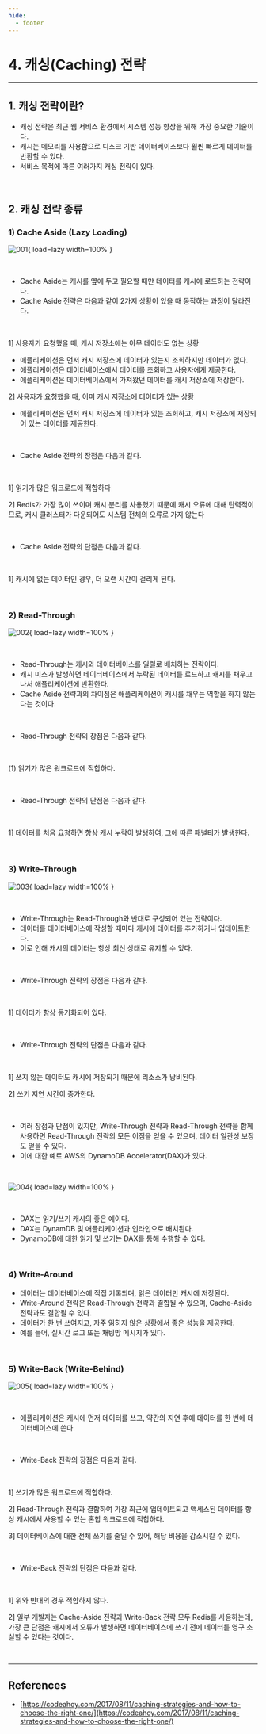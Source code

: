 ```yaml
---
hide:
  - footer
---
```


# 4. 캐싱(Caching) 전략

---

## 1. 캐싱 전략이란?

- 캐싱 전략은 최근 웹 서비스 환경에서 시스템 성능 향상을 위해 가장 중요한 기술이다.
- 캐시는 메모리를 사용함으로 디스크 기반 데이터베이스보다 훨씬 빠르게 데이터를 반환할 수 있다.
- 서비스 목적에 따른 여러가지 캐싱 전략이 있다.

<br/>

## 2. 캐싱 전략 종류

### 1) Cache Aside (Lazy Loading)

![001](https://github.com/SAEMC/Images-Base/blob/main/memo/004/001.png?raw=true){ load=lazy width=100% }

<br/>

- Cache Aside는 캐시를 옆에 두고 필요할 때만 데이터를 캐시에 로드하는 전략이다.
- Cache Aside 전략은 다음과 같이 2가지 상황이 있을 때 동작하는 과정이 달라진다.

<br/>

1] 사용자가 요청했을 때, 캐시 저장소에는 아무 데이터도 없는 상황

- 애플리케이션은 먼저 캐시 저장소에 데이터가 있는지 조회하지만 데이터가 없다.
- 애플리케이션은 데이터베이스에서 데이터를 조회하고 사용자에게 제공한다.
- 애플리케이션은 데이터베이스에서 가져왔던 데이터를 캐시 저장소에 저장한다.

2] 사용자가 요청했을 때, 이미 캐시 저장소에 데이터가 있는 상황

- 애플리케이션은 먼저 캐시 저장소에 데이터가 있는 조회하고, 캐시 저장소에 저장되어 있는 데이터를 제공한다.

<br/>

- Cache Aside 전략의 장점은 다음과 같다.

<br/>

1] 읽기가 많은 워크로드에 적합하다

2] Redis가 가장 많이 쓰이며 캐시 분리를 사용했기 때문에 캐시 오류에 대해 탄력적이므로, 캐시 클러스터가 다운되어도 시스템 전체의 오류로 가지 않는다

<br/>

- Cache Aside 전략의 단점은 다음과 같다.

<br/>

1] 캐시에 없는 데이터인 경우, 더 오랜 시간이 걸리게 된다.

<br/>

### 2) Read-Through

![002](https://github.com/SAEMC/Images-Base/blob/main/memo/004/002.png?raw=true){ load=lazy width=100% }

<br/>

- Read-Through는 캐시와 데이터베이스를 일렬로 배치하는 전략이다.
- 캐시 미스가 발생하면 데이터베이스에서 누락된 데이터를 로드하고 캐시를 채우고 나서 애플리케이션에 반환한다.
- Cache Aside 전략과의 차이점은 애플리케이션이 캐시를 채우는 역할을 하지 않는다는 것이다.

<br/>

- Read-Through 전략의 장점은 다음과 같다.

<br/>

(1) 읽기가 많은 워크로드에 적합하다.

<br/>

- Read-Through 전략의 단점은 다음과 같다.

<br/>

1] 데이터를 처음 요청하면 항상 캐시 누락이 발생하여, 그에 따른 패널티가 발생한다.

<br/>

### 3) Write-Through

![003](https://github.com/SAEMC/Images-Base/blob/main/memo/004/003.png?raw=true){ load=lazy width=100% }

<br/>

- Write-Through는 Read-Through와 반대로 구성되어 있는 전략이다.
- 데이터를 데이터베이스에 작성할 때마다 캐시에 데이터를 추가하거나 업데이트한다.
- 이로 인해 캐시의 데이터는 항상 최신 상태로 유지할 수 있다.

<br/>

- Write-Through 전략의 장점은 다음과 같다.

<br/>

1] 데이터가 항상 동기화되어 있다.

<br/>

- Write-Through 전략의 단점은 다음과 같다.

<br/>

1] 쓰지 않는 데이터도 캐시에 저장되기 때문에 리소스가 낭비된다.

2] 쓰기 지연 시간이 증가한다.

<br/>

- 여러 장점과 단점이 있지만, Write-Through 전략과 Read-Through 전략을 함께 사용하면 Read-Through 전략의 모든 이점을 얻을 수 있으며, 데이터 일관성 보장도 얻을 수 있다.
- 이에 대한 예로 AWS의 DynamoDB Accelerator(DAX)가 있다.

<br/>

![004](https://github.com/SAEMC/Images-Base/blob/main/memo/004/004.png?raw=true){ load=lazy width=100% }

<br/>

- DAX는 읽기/쓰기 캐시의 좋은 예이다.
- DAX는 DynamDB 및 애플리케이션과 인라인으로 배치된다.
- DynamoDB에 대한 읽기 및 쓰기는 DAX를 통해 수행할 수 있다.

<br/>

### 4) Write-Around

- 데이터는 데이터베이스에 직접 기록되며, 읽은 데이터만 캐시에 저장된다.
- Write-Around 전략은 Read-Through 전략과 결합될 수 있으며, Cache-Aside 전략과도 결합될 수 있다.
- 데이터가 한 번 쓰여지고, 자주 읽히지 않은 상황에서 좋은 성능을 제공한다.
- 예를 들어, 실시간 로그 또는 채팅방 메시지가 있다.

<br/>

### 5) Write-Back (Write-Behind)

![005](https://github.com/SAEMC/Images-Base/blob/main/memo/004/005.png?raw=true){ load=lazy width=100% }

<br/>

- 애플리케이션은 캐시에 먼저 데이터를 쓰고, 약간의 지연 후에 데이터를 한 번에 데이터베이스에 쓴다.

<br/>

- Write-Back 전략의 장점은 다음과 같다.

<br/>

1] 쓰기가 많은 워크로드에 적합하다.

2] Read-Through 전략과 결합하여 가장 최근에 업데이트되고 액세스된 데이터를 항 상 캐시에서 사용할 수 있는 혼합 워크로드에 적합하다.

3] 데이터베이스에 대한 전체 쓰기를 줄일 수 있어, 해당 비용을 감소시킬 수 있다.

<br/>

- Write-Back 전략의 단점은 다음과 같다.

<br/>

1] 위와 반대의 경우 적합하지 않다.

2] 일부 개발자는 Cache-Aside 전략과 Write-Back 전략 모두 Redis를 사용하는데, 가장 큰 단점은 캐시에서 오류가 발생하면 데이터베이스에 쓰기 전에 데이터를 영구 소실할 수 있다는 것이다.

<br/>

---

## References

- [https://codeahoy.com/2017/08/11/caching-strategies-and-how-to-choose-the-right-one/](https://codeahoy.com/2017/08/11/caching-strategies-and-how-to-choose-the-right-one/)

